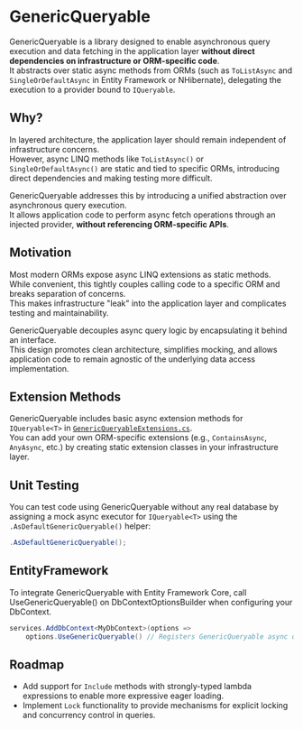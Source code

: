 # GenericQueryable

GenericQueryable is a library designed to enable asynchronous query execution and data fetching in the application layer **without direct dependencies on infrastructure or ORM-specific code**.  
It abstracts over static async methods from ORMs (such as `ToListAsync` and `SingleOrDefaultAsync` in Entity Framework or NHibernate), delegating the execution to a provider bound to `IQueryable`.

## Why?

In layered architecture, the application layer should remain independent of infrastructure concerns.  
However, async LINQ methods like `ToListAsync()` or `SingleOrDefaultAsync()` are static and tied to specific ORMs, introducing direct dependencies and making testing more difficult.

GenericQueryable addresses this by introducing a unified abstraction over asynchronous query execution.  
It allows application code to perform async fetch operations through an injected provider, **without referencing ORM-specific APIs**.

## Motivation

Most modern ORMs expose async LINQ extensions as static methods. While convenient, this tightly couples calling code to a specific ORM and breaks separation of concerns.  
This makes infrastructure "leak" into the application layer and complicates testing and maintainability.

GenericQueryable decouples async query logic by encapsulating it behind an interface.  
This design promotes clean architecture, simplifies mocking, and allows application code to remain agnostic of the underlying data access implementation.

## Extension Methods

GenericQueryable includes basic async extension methods for `IQueryable<T>` in [`GenericQueryableExtensions.cs`](./src/GenericQueryable/GenericQueryableExtensions.cs).  
You can add your own ORM-specific extensions (e.g., `ContainsAsync`, `AnyAsync`, etc.) by creating static extension classes in your infrastructure layer.

## Unit Testing

You can test code using GenericQueryable without any real database by assigning a mock async executor for `IQueryable<T>` using the `.AsDefaultGenericQueryable()` helper:

```csharp
.AsDefaultGenericQueryable();
```
	 
## EntityFramework

To integrate GenericQueryable with Entity Framework Core, call UseGenericQueryable() on DbContextOptionsBuilder when configuring your DbContext.

```csharp
services.AddDbContext<MyDbContext>(options =>
    options.UseGenericQueryable() // Registers GenericQueryable async query provider for EF Core
```

## Roadmap

- Add support for `Include` methods with strongly-typed lambda expressions to enable more expressive eager loading.  
- Implement `Lock` functionality to provide mechanisms for explicit locking and concurrency control in queries.